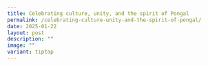 ```yaml
---
title: Celebrating culture, unity, and the spirit of Pongal
permalink: /celebrating-culture-unity-and-the-spirit-of-pongal/
date: 2025-01-22
layout: post
description: ""
image: ""
variant: tiptap
---
```

